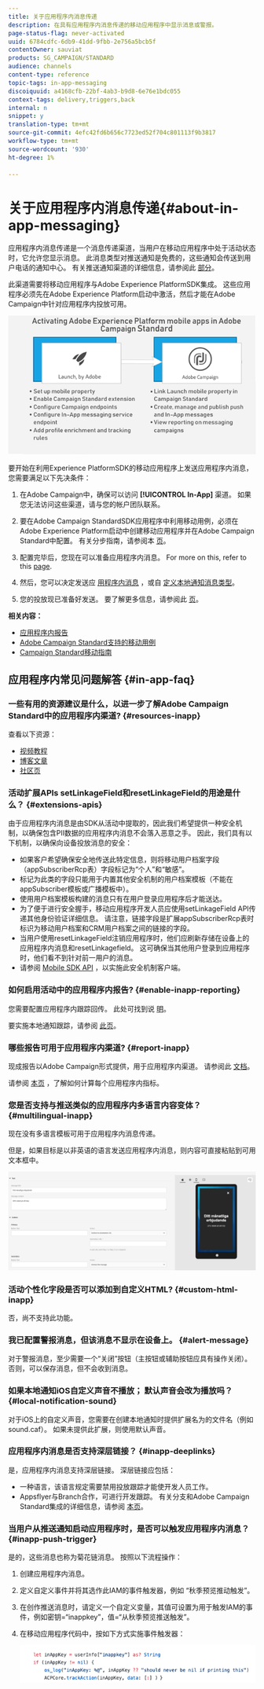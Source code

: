 ```yaml
---
title: 关于应用程序内消息传递
description: 在具有应用程序内消息传递的移动应用程序中显示消息或警报。
page-status-flag: never-activated
uuid: 6784cdfc-6db9-41dd-9fbb-2e756a5bcb5f
contentOwner: sauviat
products: SG_CAMPAIGN/STANDARD
audience: channels
content-type: reference
topic-tags: in-app-messaging
discoiquuid: a4168cfb-22bf-4ab3-b9d8-6e76e1bdc055
context-tags: delivery,triggers,back
internal: n
snippet: y
translation-type: tm+mt
source-git-commit: 4efc42fd6b656c7723ed52f704c801113f9b3817
workflow-type: tm+mt
source-wordcount: '930'
ht-degree: 1%

---
```



# 关于应用程序内消息传递{#about-in-app-messaging}

应用程序内消息传递是一个消息传递渠道，当用户在移动应用程序中处于活动状态时，它允许您显示消息。 此消息类型对推送通知是免费的，这些通知会传送到用户电话的通知中心。 有关推送通知渠道的详细信息，请参阅此 [部分](../../channels/using/about-push-notifications.md)。

此渠道需要将移动应用程序与Adobe Experience PlatformSDK集成。 这些应用程序必须先在Adobe Experience Platform启动中激活，然后才能在Adobe Campaign中针对应用程序内投放可用。

![](assets/launch_campaign.png)

要开始在利用Experience PlatformSDK的移动应用程序上发送应用程序内消息，您需要满足以下先决条件：

1. 在Adobe Campaign中，确保可以访问 **[!UICONTROL In-App]** 渠道。 如果您无法访问这些渠道，请与您的帐户团队联系。

1. 要在Adobe Campaign StandardSDK应用程序中利用移动用例，必须在Adobe Experience Platform启动中创建移动应用程序并在Adobe Campaign Standard中配置。 有关分步指南，请参阅本 [页](https://helpx.adobe.com/campaign/kb/configuring-app-sdk.html)。

1. 配置完毕后，您现在可以准备应用程序内消息。 For more on this, refer to this [page](../../channels/using/preparing-and-sending-an-in-app-message.md#preparing-your-in-app-message).

1. 然后，您可以决定发送应 [用程序内消息](../../channels/using/customizing-an-in-app-message.md) ，或自 [定义本地通知消息类型](../../channels/using/customizing-an-in-app-message.md#customizing-a-local-notification-message-type)。

1. 您的投放现已准备好发送。 要了解更多信息，请参阅此 [页](../../channels/using/preparing-and-sending-an-in-app-message.md#sending-your-in-app-message)。

**相关内容：**

* [应用程序内报告](../../reporting/using/in-app-report.md)
* [Adobe Campaign Standard支持的移动用例](https://helpx.adobe.com/campaign/kb/configure-launch-rules-acs-use-cases.html)
* [Campaign Standard移动指南](https://helpx.adobe.com/campaign/kb/acs-mobile.html)

## 应用程序内常见问题解答 {#in-app-faq}

### 一些有用的资源建议是什么，以进一步了解Adobe Campaign Standard中的应用程序内渠道? {#resources-inapp}

查看以下资源：

* [视频教程](https://docs.adobe.com/content/help/en/campaign-standard-learn/tutorials/communication-channels/mobile/in-app/in-app-message-overview.html)
* [博客文章](https://theblog.adobe.com/get-more-out-of-the-new-in-app-message-channel-from-adobe-campaign/)
* [社区页](https://experienceleaguecommunities.adobe.com/t5/adobe-campaign-standard/ct-p/adobe-campaign-standard-community)

### 活动扩展APIs setLinkageField和resetLinkageField的用途是什么？ {#extensions-apis}

由于应用程序内消息是由SDK从活动中提取的，因此我们希望提供一种安全机制，以确保包含PII数据的应用程序内消息不会落入恶意之手。 因此，我们具有以下机制，以确保向设备投放消息的安全：

* 如果客户希望确保安全地传送此特定信息，则将移动用户档案字段（appSubscriberRcp表）字段标记为“个人”和“敏感”。
* 标记为此类的字段只能用于内置其他安全机制的用户档案模板（不能在appSubscriber模板或广播模板中）。
* 使用用户档案模板构建的消息只有在用户登录应用程序后才能送达。
* 为了便于进行安全握手，移动应用程序开发人员应使用setLinkageField API传递其他身份验证详细信息。 请注意，链接字段是扩展appSubscriberRcp表时标识为移动用户档案和CRM用户档案之间的链接的字段。
* 当用户使用resetLinkageField注销应用程序时，他们应刷新存储在设备上的应用程序内消息和resetLinkagefield。 这可确保当其他用户登录到应用程序时，他们看不到针对前一用户的消息。
* 请参阅 [Mobile SDK API](https://aep-sdks.gitbook.io/docs/using-mobile-extensions/adobe-campaign-standard/adobe-campaign-standard-api-reference) ，以实施此安全机制客户端。

### 如何启用活动中的应用程序内报告? {#enable-inapp-reporting}

您需要配置应用程序内跟踪回传。 此处可找到说 [明](https://helpx.adobe.com/campaign/kb/config-app-in-launch.html#InApptrackingpostback)。

要实施本地通知跟踪，请参阅 [此页](../../administration/using/local-tracking.md)。

### 哪些报告可用于应用程序内渠道? {#report-inapp}

现成报告以Adobe Campaign形式提供，用于应用程序内渠道。 请参阅此 [文档](../../reporting/using/in-app-report.md)。

请参阅 [本页](../../reporting/using/indicator-calculation.md#in-app-delivery) ，了解如何计算每个应用程序内指标。

### 您是否支持与推送类似的应用程序内多语言内容变体？ {#multilingual-inapp}

现在没有多语言模板可用于应用程序内消息传递。

但是，如果目标是以非英语的语言发送应用程序内消息，则内容可直接粘贴到可用文本框中。

![](assets/faq_inapp.png)

### 活动个性化字段是否可以添加到自定义HTML? {#custom-html-inapp}

否，尚不支持此功能。

### 我已配置警报消息，但该消息不显示在设备上。 {#alert-message}

对于警报消息，至少需要一个“关闭”按钮（主按钮或辅助按钮应具有操作关闭）。 否则，可以保存消息，但不会收到消息。

### 如果本地通知iOS自定义声音不播放； 默认声音会改为播放吗？ {#local-notification-sound}

对于iOS上的自定义声音，您需要在创建本地通知时提供扩展名为的文件名（例如sound.caf）。 如果未提供此扩展，则使用默认声音。

### 应用程序内消息是否支持深层链接？ {#inapp-deeplinks}

是，应用程序内消息支持深层链接。 深层链接应包括：

* 一种语言，该语言规定需要禁用投放跟踪才能使开发人员工作。
* Appsflyer与Branch合作，可进行开发跟踪。 有关分支和Adobe Campaign Standard集成的详细信息，请参阅 [本页](https://help.branch.io/using-branch/docs/adobe-campaign-standard-1)。

### 当用户从推送通知启动应用程序时，是否可以触发应用程序内消息？ {#inapp-push-trigger}

是的，这些消息也称为菊花链消息。 按照以下流程操作：

1. 创建应用程序内消息。

1. 定义自定义事件并将其选作此IAM的事件触发器，例如 “秋季预览推动触发”。

1. 在创作推送消息时，请定义一个自定义变量，其值可设置为用于触发IAM的事件，例如密钥=“inappkey”，值=“从秋季预览推送触发”。

1. 在移动应用程序代码中，按如下方式实施事件触发器：

   ![](assets/faq_inapp_2.png)
